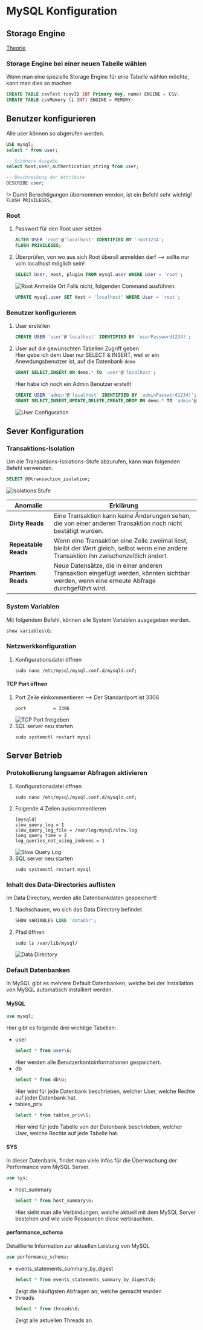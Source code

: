 # MySQL Konfiguration

## Storage Engine
[Theorie](../Theorie/StorageEngines.md)

### Storage Engine bei einer neuen Tabelle wählen
Wenn man eine spezielle Storage Engine für eine Tabelle wählen möchte, kann man dies so machen
```sql
CREATE TABLE csvTest (csvID INT Primary Key, name) ENGINE = CSV;
CREATE TABLE csvMemory (i INT) ENGINE = MEMORY;
```

## Benutzer konfigurieren
Alle user können so abgerufen werden.
```sql
USE mysql;
select * from user;

-- Schönere Ausgabe
select host,user,authentication_string from user;

-- Beschreibung der Attribute
DESCRIBE user;
```

!> Damit Berechtigungen übernommen werden, ist ein Befehl sehr wichtig! \
    ```
FLUSH PRIVILEGES;
    ```


### Root
1. Passwort für den Root user setzen
   ```sql
   ALTER USER 'root'@'localhost' IDENTIFIED BY 'root1234';
   FLUSH PRIVILEGES;
   ```
2. Überprüfen, von wo aus sich Root überall anmelden darf --> sollte nur vom localhost möglich sein!
   ```sql
   SELECT User, Host, plugin FROM mysql.user WHERE User = 'root';
   ```
   ![Root Anmelde Ort](../pictures/ConfigureMySQL/RootAnmeldeOrt.jpg)
   Falls nicht, folgenden Command ausführen:
   ```sql
   UPDATE mysql.user SET Host = 'localhost' WHERE User = 'root';
   ```

### Benutzer konfigurieren
1. User erstellen
   ```sql
   CREATE USER 'user'@'localhost' IDENTIFIED BY 'userPassword1234!';
   ```
2. User auf die gewünschten Tabellen Zugriff geben \
   Hier gebe ich dem User nur SELECT & INSERT, weil er ein Anewdungsbenutzer ist, auf die Datenbank `demo`
   ```sql
   GRANT SELECT,INSERT ON demo.* TO 'user'@'localhost';
   ```
   Hier habe ich noch ein Admin Benutzer erstellt
   ```sql
   CREATE USER 'admin'@'localhost' IDENTIFIED BY 'adminPassword1234!';
   GRANT SELECT,INSERT,UPDATE,DELETE,CREATE,DROP ON demo.* TO 'admin'@'localhost';
   ```
   ![User Configuration](../pictures/ConfigureMySQL/User.jpg)


## Sever Konfiguration

### Transaktions-Isolation
Um die Transaktions-Isolations-Stufe abzurufen, kann man folgenden Befehl verwenden.
```sql
SELECT @@transaction_isolation;
```
![Isolations Stufe](../pictures/ConfigureMySQL/Isolationsstufe.jpg)

| Anomalie              | Erklärung                                                                                                   |
|-----------------------|-----------------------------------------------------------------------------------------------------------|
| **Dirty Reads**       | Eine Transaktion kann keine Änderungen sehen, die von einer anderen Transaktion noch nicht bestätigt wurden. |
| **Repeatable Reads** | Wenn eine Transaktion eine Zeile zweimal liest, bleibt der Wert gleich, selbst wenn eine andere Transaktion ihn zwischenzeitlich ändert. |
| **Phantom Reads**     | Neue Datensätze, die in einer anderen Transaktion eingefügt werden, könnten sichtbar werden, wenn eine erneute Abfrage durchgeführt wird. |


### System Variablen
Mit folgendem Befehl, können alle System Variablen ausgegeben werden.
```sql
show variables\G;
```


### Netzwerkkonfiguration
1. Konfigurationsdatei öffnen
   ```
   sudo nano /etc/mysql/mysql.conf.d/mysqld.cnf;
   ```
#### TCP Port öffnen
1. Port Zeile einkommentieren --> Der Standardport ist 3306
   ```
   port          = 3306
   ``` 
   ![TCP Port freigeben](../pictures/ConfigureMySQL/SQLTCPPort.jpg)
2. SQL server neu starten
   ```
   sudo systemctl restart mysql
   ```


## Server Betrieb

### Protokollierung langsamer Abfragen aktivieren
1. Konfigurationsdatei öffnen
   ```
   sudo nano /etc/mysql/mysql.conf.d/mysqld.cnf;
   ```
2. Folgende 4 Zeilen auskommentieren
   ```
   [mysqld]
   slow_query_log = 1
   slow_query_log_file = /var/log/mysql/slow.log
   long_query_time = 2
   log_queries_not_using_indexes = 1
   ```
   ![Slow Query Log](../pictures/ConfigureMySQL/SlowQueryLog.jpg)
3. SQL server neu starten
   ```
   sudo systemctl restart mysql
   ```

### Inhalt des Data-Directories auflisten
Im Data Directory, werden alle Datenbankdaten gespeichert!

1. Nachschauen, wo sich das Data Directory befindet
   ```sql
   SHOW VARIABLES LIKE 'datadir';
   ```
2. Pfad öffnen
   ```
   sudo ls /var/lib/mysql/
   ```
   ![Data Directory](../pictures/ConfigureMySQL/DataDirectory.jpg)

### Default Datenbanken
In MySQL gibt es mehrere Default Datenbanken, welche bei der Installation von MySQL automatisch installiert werden.

#### MySQL
```sql
use mysql;
```
Hier gibt es folgende drei wichtige Tabellen:
- user
  ```sql
  Select * from user\G;
  ```
  Hier werden alle Benutzerkontoinformationen gespeichert.
- db
  ```sql
  Select * from db\G;
  ```
  Hier wird für jede Datenbank beschrieben, welcher User, welche Rechte auf jeder Datenbank hat.
- tables_priv
  ```sql
  Select * from tables_priv\G;
  ```
  Hier wird für jede Tabelle von der Datenbank beschrieben, welcher User, welche Rechte auf jede Tabelle hat.

#### SYS
In dieser Datenbank, findet man viele Infos für die Überwachung der Performance vom MySQL Server.
```sql
use sys;
```
- host_summary
  ```sql
  Select * from host_summary\G;
  ```
  Hier sieht man alle Verbindungen, welche aktuell mit dem MySQL Server bestehen und wie viele Ressourcen diese verbrauchen.


#### performance_schema
Detaillierte Information zur aktuellen Leistung von MySQL
```sql
use performance_schema;
```
- events_statements_summary_by_digest
  ```sql
  Select * from events_statements_summary_by_digest\G;
  ```
  Zeigt die häufigsten Abfragen an, welche gemacht wurden
- threads
  ```sql
  Select * from threads\G;
  ```
  Zeigt alle aktuellen Threads an.
